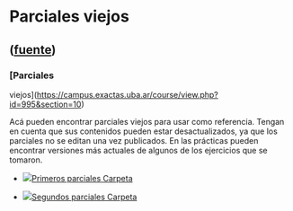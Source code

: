 # Parciales viejos
([fuente](https://campus.exactas.uba.ar/course/view.php?id=995&section=10))
---
### [Parciales
viejos](https://campus.exactas.uba.ar/course/view.php?id=995&section=10)

Acá pueden encontrar parciales viejos para usar como referencia. Tengan en
cuenta que sus contenidos pueden estar desactualizados, ya que los parciales
no se editan una vez publicados. En las prácticas pueden encontrar versiones
más actuales de algunos de los ejercicios que se tomaron.  

  - [![ ](https://campus.exactas.uba.ar/theme/image.php/aardvark/folder/1524752928/icon)Primeros parciales Carpeta](https://campus.exactas.uba.ar/mod/folder/view.php?id=61350)

  - [![ ](https://campus.exactas.uba.ar/theme/image.php/aardvark/folder/1524752928/icon)Segundos parciales Carpeta](https://campus.exactas.uba.ar/mod/folder/view.php?id=61351)

